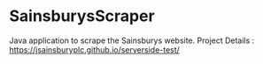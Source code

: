 # SainsburysScraper

Java application to scrape the Sainsburys website.
Project Details  : https://jsainsburyplc.github.io/serverside-test/
